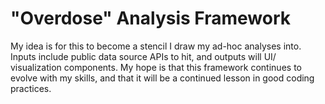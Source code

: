 # "Overdose" Analysis Framework

My idea is for this to become a stencil I draw my ad-hoc analyses into. 
Inputs include public data source APIs to hit, and outputs will UI/
visualization components.   My hope is that this framework continues to 
evolve with my skills, and that it will be a continued lesson in good 
coding practices.  
